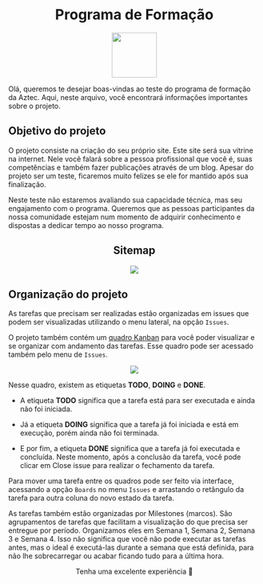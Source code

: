<div align="center"><h1><b>Programa de Formação</b></h1>
<img src="https://aztecweb.net/packages/uploads/2020/06/logo_header.svg" width="90"></div>

Olá, queremos te desejar boas-vindas ao teste do programa de formação da Aztec. 
Aqui, neste arquivo, você encontrará informações importantes sobre o projeto.


## Objetivo do projeto
O projeto consiste na criação do seu próprio site. Este site será sua vitrine na internet. Nele você falará sobre a pessoa profissional que você é, suas competências e também fazer publicações através de um blog. Apesar do projeto ser um teste, ficaremos muito felizes se ele for mantido após sua finalização. 

Neste teste não estaremos avaliando sua capacidade técnica, mas seu engajamento com o programa. Queremos que as pessoas participantes da nossa comunidade estejam num momento de adquirir conhecimento e dispostas a dedicar tempo ao nosso programa.

<div align="center"><h2><b>Sitemap</b></h2>
<img src="https://i.imgur.com/7DG5hqA.png"></div>

## Organização do projeto
As tarefas que precisam ser realizadas estão organizadas em issues que podem ser visualizadas utilizando o menu lateral, na opção `Issues`.

O projeto também contém um [quadro Kanban](https://kanbanize.com/pt/recursos-kanban/primeiros-passos/o-que-e-quadro-kanban#:~:text=Um%20Quadro%20Kanban%20%C3%A9%20uma,componentes%20chave%20do%20m%C3%A9todo%20Kanban.&text=Quando%20uma%20tarefa%20entra%20no,de%20quadro%20de%20tarefas%20Kanban.) para você poder visualizar e se organizar com andamento das tarefas. Esse quadro pode ser acessado também pelo menu de `Issues`.

<div align="center"><img src="https://i.imgur.com/MWvvp6h.png"></div>

Nesse quadro, existem as etiquetas **TODO**, **DOING** e **DONE**. 

- A etiqueta **TODO** significa que a tarefa está para ser executada e ainda não foi iniciada.

- Já a etiqueta **DOING** significa que a tarefa já foi iniciada e está em execução, porém ainda não foi terminada.

- E por fim, a etiqueta **DONE** significa que a tarefa já foi executada e concluída. Neste momento, após a conclusão da tarefa, você pode clicar em Close issue para realizar o fechamento da tarefa.

Para mover uma tarefa entre os quadros pode ser feito via interface, acessando a opção `Boards` no menu `Issues` e arrastando o retângulo da tarefa para outra coluna do novo estado da tarefa.

As tarefas também estão organizadas por Milestones (marcos). São agrupamentos de tarefas que facilitam a visualização do que precisa ser entregue por período. Organizamos eles em Semana 1, Semana 2, Semana 3 e Semana 4. Isso não significa que você não pode executar as tarefas antes, mas o ideal é executá-las durante a semana que está definida, para não lhe sobrecarregar ou acabar ficando tudo para a última hora.


<div align="center">Tenha uma excelente experiência 🙂</div>


